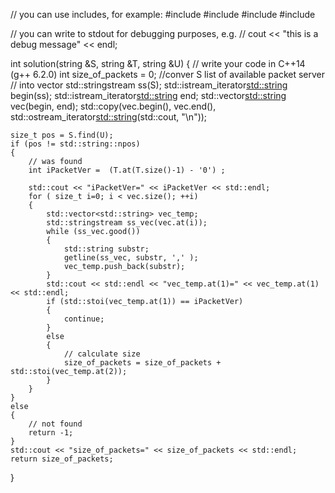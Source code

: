 
// you can use includes, for example:
#include <algorithm>
#include <vector>
#include <sstream>
#include <iterator>

// you can write to stdout for debugging purposes, e.g.
// cout << "this is a debug message" << endl;

int solution(string &S, string &T, string &U) {
    // write your code in C++14 (g++ 6.2.0)
    int size_of_packets = 0; 
    //conver S list of available packet server
    //  into vector
    std::stringstream ss(S);
    std::istream_iterator<std::string> begin(ss);
    std::istream_iterator<std::string> end;
    std::vector<std::string> vec(begin, end);
    std::copy(vec.begin(), vec.end(), std::ostream_iterator<std::string>(std::cout, "\n"));

    size_t pos = S.find(U);
    if (pos != std::string::npos)
    {
        // was found
        int iPacketVer =  (T.at(T.size()-1) - '0') ;

        std::cout << "iPacketVer=" << iPacketVer << std::endl;
        for ( size_t i=0; i < vec.size(); ++i)
        {
            std::vector<std::string> vec_temp;            
            std::stringstream ss_vec(vec.at(i));
            while (ss_vec.good())
            {
                std::string substr;
                getline(ss_vec, substr, ',' );
                vec_temp.push_back(substr);
            }
            std::cout << std::endl << "vec_temp.at(1)=" << vec_temp.at(1) << std::endl;
            if (std::stoi(vec_temp.at(1)) == iPacketVer)
            {
                continue;
            }
            else
            {
                // calculate size 
                size_of_packets = size_of_packets + std::stoi(vec_temp.at(2));
            }
        }
    }
    else
    {
        // not found 
        return -1;
    }
    std::cout << "size_of_packets=" << size_of_packets << std::endl;
    return size_of_packets;
}
